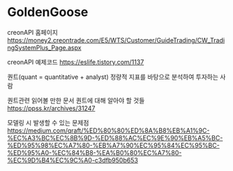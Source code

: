 # GoldenGoose

creonAPI 홈페이지
https://money2.creontrade.com/E5/WTS/Customer/GuideTrading/CW_TradingSystemPlus_Page.aspx

creonAPI 예제코드
https://eslife.tistory.com/1137


퀀트(quant = quantitative + analyst)
정량적 지표를 바탕으로 분석하여 투자하는 사람

퀀트관련 읽어볼 만한 문서
퀀트에 대해 알아야 할 것들
https://ppss.kr/archives/31247

모델링 시 발생할 수 있는 문제점
https://medium.com/qraft/%ED%80%80%ED%8A%B8%EB%A1%9C-%EC%A3%BC%EC%8B%9D-%ED%88%AC%EC%9E%90%EB%A5%BC-%ED%95%98%EC%A7%80-%EB%A7%90%EC%95%84%EC%95%BC-%ED%95%A0-%EC%84%B8-%EA%B0%80%EC%A7%80-%EC%9D%B4%EC%9C%A0-c3dfb950b653
